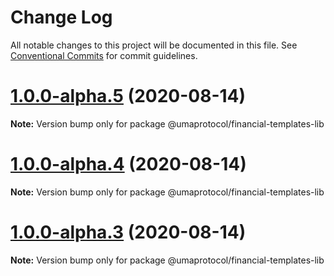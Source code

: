 # Change Log

All notable changes to this project will be documented in this file.
See [Conventional Commits](https://conventionalcommits.org) for commit guidelines.

# [1.0.0-alpha.5](https://github.com/UMAprotocol/protocol/compare/@umaprotocol/financial-templates-lib@1.0.0-alpha.4...@umaprotocol/financial-templates-lib@1.0.0-alpha.5) (2020-08-14)

**Note:** Version bump only for package @umaprotocol/financial-templates-lib

# [1.0.0-alpha.4](https://github.com/UMAprotocol/protocol/compare/@umaprotocol/financial-templates-lib@1.0.0-alpha.3...@umaprotocol/financial-templates-lib@1.0.0-alpha.4) (2020-08-14)

**Note:** Version bump only for package @umaprotocol/financial-templates-lib

# [1.0.0-alpha.3](https://github.com/UMAprotocol/protocol/compare/@umaprotocol/financial-templates-lib@1.0.0-alpha.2...@umaprotocol/financial-templates-lib@1.0.0-alpha.3) (2020-08-14)

**Note:** Version bump only for package @umaprotocol/financial-templates-lib
